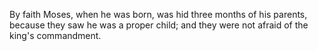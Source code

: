 By faith Moses, when he was born, was hid three months of his parents, because they saw he was a proper child; and they were not afraid of the king's commandment.
